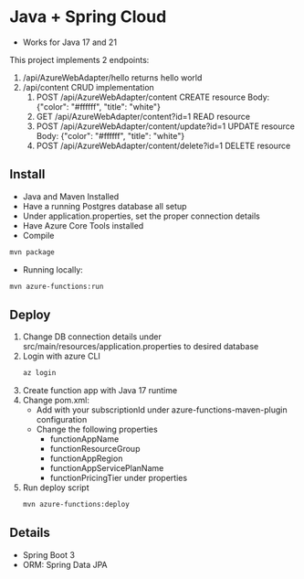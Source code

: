 # Java + Spring Cloud

- Works for Java 17 and 21

This project implements 2 endpoints:
1. /api/AzureWebAdapter/hello returns hello world
1. /api/content CRUD implementation
    1. POST /api/AzureWebAdapter/content CREATE resource Body: {"color": "#ffffff", "title": "white"}
    1. GET /api/AzureWebAdapter/content?id=1 READ resource
    1. POST /api/AzureWebAdapter/content/update?id=1 UPDATE resource Body: {"color": "#ffffff", "title": "white"}
    1. POST /api/AzureWebAdapter/content/delete?id=1 DELETE resource

## Install

- Java and Maven Installed
- Have a running Postgres database all setup
- Under application.properties, set the proper connection details
- Have Azure Core Tools installed
- Compile
```sh
mvn package
```
- Running locally:
```sh
mvn azure-functions:run
```

## Deploy
1. Change DB connection details under src/main/resources/application.properties to desired database
1. Login with azure CLI 
    ```sh
    az login
    ```
1. Create function app with Java 17 runtime
1. Change pom.xml:
    * Add <subscriptionId></subscriptionId> with your subscriptionId under azure-functions-maven-plugin configuration
    * Change the following properties
        - functionAppName
        - functionResourceGroup
        - functionAppRegion
        - functionAppServicePlanName
        - functionPricingTier under properties
1. Run deploy script 
    ```sh
    mvn azure-functions:deploy
    ```


## Details
- Spring Boot 3
- ORM: Spring Data JPA
